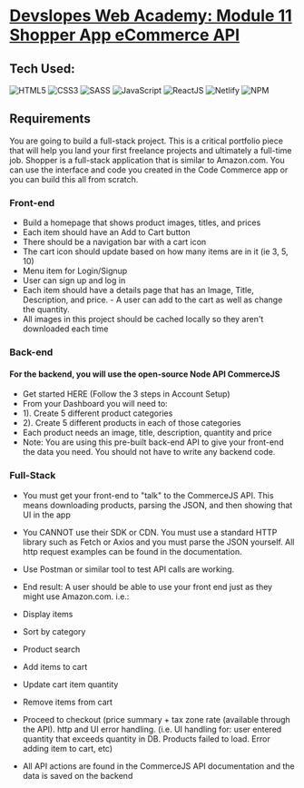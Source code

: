 # [Devslopes Web Academy: Module 11 Shopper App eCommerce API](https://bb-shopper-ecommerce.netlify.app)

## Tech Used:
![HTML5](https://camo.githubusercontent.com/d63d473e728e20a286d22bb2226a7bf45a2b9ac6c72c59c0e61e9730bfe4168c/68747470733a2f2f696d672e736869656c64732e696f2f62616467652f48544d4c352d4533344632363f7374796c653d666f722d7468652d6261646765266c6f676f3d68746d6c35266c6f676f436f6c6f723d7768697465)
![CSS3](https://camo.githubusercontent.com/3a0f693cfa032ea4404e8e02d485599bd0d192282b921026e89d271aaa3d7565/68747470733a2f2f696d672e736869656c64732e696f2f62616467652f435353332d3135373242363f7374796c653d666f722d7468652d6261646765266c6f676f3d63737333266c6f676f436f6c6f723d7768697465)
![SASS](https://camo.githubusercontent.com/8849f369ac031cc842a4ab4248c7f7db6a4b593cad1f2d1c01d3aeb6f0f8dca7/68747470733a2f2f696d672e736869656c64732e696f2f62616467652f536173732d4343363639393f7374796c653d666f722d7468652d6261646765266c6f676f3d73617373266c6f676f436f6c6f723d7768697465)
![JavaScript](https://camo.githubusercontent.com/93c855ae825c1757f3426f05a05f4949d3b786c5b22d0edb53143a9e8f8499f6/68747470733a2f2f696d672e736869656c64732e696f2f62616467652f4a6176615363726970742d3332333333303f7374796c653d666f722d7468652d6261646765266c6f676f3d6a617661736372697074266c6f676f436f6c6f723d463744463145)
![ReactJS](https://camo.githubusercontent.com/268ac512e333b69600eb9773a8f80b7a251f4d6149642a50a551d4798183d621/68747470733a2f2f696d672e736869656c64732e696f2f62616467652f52656163742d3230323332413f7374796c653d666f722d7468652d6261646765266c6f676f3d7265616374266c6f676f436f6c6f723d363144414642)
![Netlify](https://camo.githubusercontent.com/92dde1e7c42c013a5fce4dfeee0843f06710bfd38a610885e33a273c7eca0d22/68747470733a2f2f696d672e736869656c64732e696f2f62616467652f4e65746c6966792d3030433742373f7374796c653d666f722d7468652d6261646765266c6f676f3d6e65746c696679266c6f676f436f6c6f723d7768697465)
![NPM](https://camo.githubusercontent.com/55037e0ff8e2c9df84ad631c3d0443a7316776ede7459a5872ccb336d7df2781/68747470733a2f2f696d672e736869656c64732e696f2f62616467652f6e706d2d4342333833373f7374796c653d666f722d7468652d6261646765266c6f676f3d6e706d266c6f676f436f6c6f723d7768697465)

## Requirements
You are going to build a full-stack project. This is a critical portfolio piece that will help you land your first freelance projects and ultimately a full-time job.
Shopper is a full-stack application that is similar to Amazon.com.
You can use the interface and code you created in the Code Commerce app or you can build this all from scratch.

### Front-end
- Build a homepage that shows product images, titles, and prices
- Each item should have an Add to Cart button
- There should be a navigation bar with a cart icon
- The cart icon should update based on how many items are in it (ie 3, 5, 10)
- Menu item for Login/Signup
- User can sign up and log in
- Each item should have a details page that has an Image, Title, Description, and price. - A user can add to the cart as well as change the quantity.
- All images in this project should be cached locally so they aren't downloaded each time

### Back-end
#### For the backend, you will use the open-source Node API CommerceJS
- Get started HERE (Follow the 3 steps in Account Setup)
- From your Dashboard you will need to:
- 1). Create 5 different product categories
- 2). Create 5 different products in each of those categories
- Each product needs an image, title, description, quantity and price
- Note: You are using this pre-built back-end API to give your front-end the data you need. You should not have to write any backend code.

### Full-Stack
- You must get your front-end to "talk" to the CommerceJS API. This means downloading products, parsing the JSON, and then showing that UI in the app
- You CANNOT use their SDK or CDN. You must use a standard HTTP library such as Fetch or Axios and you must parse the JSON yourself. All http request examples can be found in the documentation.
- Use Postman or similar tool to test API calls are working.
- End result: A user should be able to use your front end just as they might use Amazon.com. i.e.:

- Display items
- Sort by category
- Product search
- Add items to cart
- Update cart item quantity
- Remove items from cart
- Proceed to checkout (price summary + tax zone rate (available through the API).
http and UI error handling. (i.e. UI handling for: user entered quantity that exceeds quantity in DB. Products failed to load. Error adding item to cart, etc)
- All API actions are found in the CommerceJS API documentation and the data is saved on the backend
